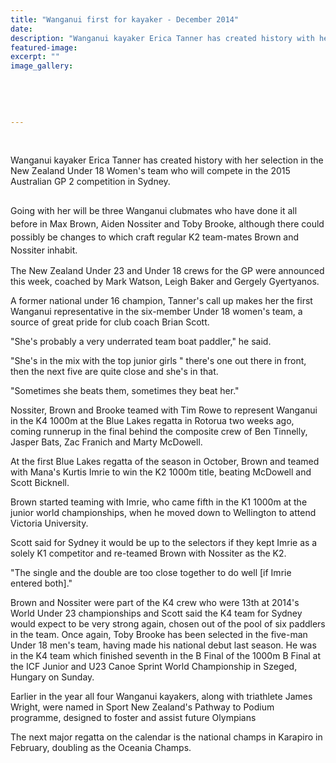 ```yaml
---
title: "Wanganui first for kayaker - December 2014"
date: 
description: "Wanganui kayaker Erica Tanner has created history with her selection in the New Zealand Under 18 Women's team... - from the Wanganui Chronicle article 19 Dec 2014...."
featured-image: 
excerpt: ""
image_gallery:
    
    
    
    
    
---
```


<p>&nbsp;<img style="line-height: 1.5;" src=http://c1940652.r52.cf0.rackcdn.com/549393dfb8d39a1d810011b4/Erica-Tanner,-Kamar-photo-for-website,Kayaking.jpg alt="" /></p>
<p><span>Wanganui kayaker Erica Tanner has created history with her selection in the New Zealand Under 18 Women's team who will compete in the 2015 Australian GP 2 competition in Sydney.</span></p>
<p><img src=http://c1940652.r52.cf0.rackcdn.com/5493416aff2a7c27ba001152/Kyakers-going-to-sydney-2015,-chronicle-10-Dec-2014.jpg alt="" /></p>
<p><span style="line-height: 1.5;">Going with her will be three Wanganui clubmates who have done it all before in Max Brown, Aiden Nossiter and Toby Brooke, although there could possibly be changes to which craft regular K2 team-mates Brown and Nossiter inhabit.</span></p>
<p>The New Zealand Under 23 and Under 18 crews for the GP were announced this week, coached by Mark Watson, Leigh Baker and Gergely Gyertyanos.</p>
<p>A former national under 16 champion, Tanner's call up makes her the first Wanganui representative in the six-member Under 18 women's team, a source of great pride for club coach Brian Scott.</p>
<p>"She's probably a very underrated team boat paddler," he said.</p>
<p>"She's in the mix with the top junior girls " there's one out there in front, then the next five are quite close and she's in that.</p>
<p>"Sometimes she beats them, sometimes they beat her."</p>
<p>Nossiter, Brown and Brooke teamed with Tim Rowe to represent Wanganui in the K4 1000m at the Blue Lakes regatta in Rotorua two weeks ago, coming runnerup in the final behind the composite crew of Ben Tinnelly, Jasper Bats, Zac Franich and Marty McDowell.</p>
<p>At the first Blue Lakes regatta of the season in October, Brown and teamed with Mana's Kurtis Imrie to win the K2 1000m title, beating McDowell and Scott Bicknell.</p>
<p>Brown started teaming with Imrie, who came fifth in the K1 1000m at the junior world championships, when he moved down to Wellington to attend Victoria University.</p>
<p>Scott said for Sydney it would be up to the selectors if they kept Imrie as a solely K1 competitor and re-teamed Brown with Nossiter as the K2.</p>
<p>"The single and the double are too close together to do well [if Imrie entered both]."</p>
<p>Brown and Nossiter were part of the K4 crew who were 13th at 2014's World Under 23 championships and Scott said the K4 team for Sydney would expect to be very strong again, chosen out of the pool of six paddlers in the team. Once again, Toby Brooke has been selected in the five-man Under 18 men's team, having made his national debut last season. He was in the K4 team which finished seventh in the B Final of the 1000m B Final at the ICF Junior and U23 Canoe Sprint World Championship in Szeged, Hungary on Sunday.</p>
<p>Earlier in the year all four Wanganui kayakers, along with triathlete James Wright, were named in Sport New Zealand's Pathway to Podium programme, designed to foster and assist future Olympians</p>
<p>The next major regatta on the calendar is the national champs in Karapiro in February, doubling as the Oceania Champs.</p>

